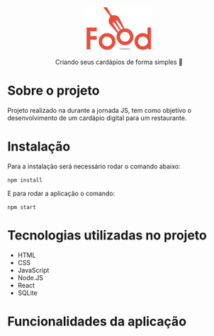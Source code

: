 <p align="center">
  <img src="https://github.com/AndreKomori/cardapio-digital-food/blob/master/src/assets/logo.png" width=150>
</p>

<p align="center">
  Criando seus cardápios de forma simples 🍟
</p>

<h1>Sobre o projeto</h1>
<p>
  Projeto realizado na durante a jornada JS, tem como objetivo o desenvolvimento de um cardápio digital para um restaurante.
</p>

<h1>Instalação</h1>
<p>
  Para a instalação será necessário rodar o comando abaixo:
</p>

```
npm install
 ```

<p>
  E para rodar a aplicação o comando:
</p>

```
npm start
 ```

<h1>Tecnologias utilizadas no projeto</h1>
<ul>
  <li>HTML</li>
  <li>CSS</li>
  <li>JavaScript</li>
  <li>Node.JS</li>
  <li>React</li>
  <li>SQLite</li>
</ul>

<h1>Funcionalidades da aplicação</h1>

